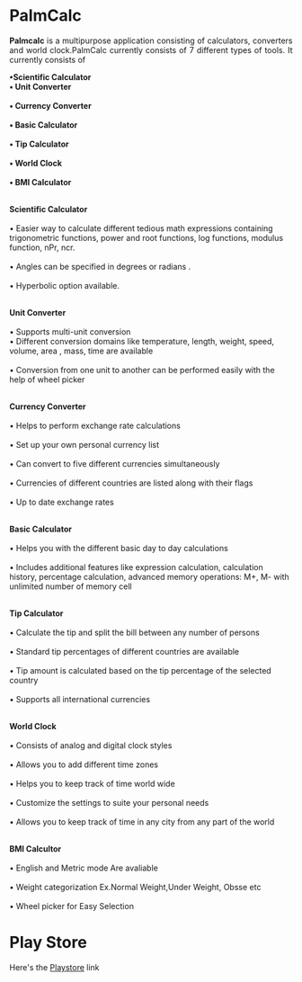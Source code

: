 PalmCalc
========
<div align="justify">
<b>Palmcalc</b> is a multipurpose application consisting of calculators, converters and world clock.PalmCalc currently consists of 7 different types of tools.
It currently consists of
</div>

<div align="center|left">

  <b>   •Scientific Calculator
  <br>  •	Unit Converter</br>
  <br>  •	Currency Converter</br>
  <br>  •	Basic Calculator</br>
  <br>  •	Tip Calculator</br>
  <br>  •	World Clock</br>
  <br>  •	BMI Calculator</br></b>
</div>

<b><br>Scientific Calculator</br></b>
<br>•	Easier way to calculate different tedious math expressions containing trigonometric functions, power and root functions, log functions, modulus function, nPr, ncr.</br>
<br>•	Angles can be specified in degrees or  radians .</br>
<br>•	Hyperbolic option available.</br>

<b><br>Unit Converter</br></b>
<br>•	Supports multi-unit conversion
<br>•	Different conversion domains like temperature, length, weight, speed, volume, area , mass, time are available</br>
<br>•	Conversion from one unit to another can be performed easily with the help of wheel picker</br>

<b><br>Currency Converter</br></b>
<br>•	Helps to perform exchange rate calculations</br>
<br>•	Set up your own personal currency list</br>
<br>•	Can convert to five different currencies simultaneously</br>
<br>•	Currencies of different countries are listed along with their flags</br>
<br>•	Up to date exchange rates</br>

<b><br>Basic Calculator</br></b>
<br>•	Helps you with the different basic day to day calculations</br>
<br>•	Includes additional features like  expression calculation, calculation history, percentage calculation, advanced memory operations: M+, M- with unlimited number of memory cell</br>

<b><br>Tip Calculator</br></b>
<br>•	Calculate the tip and split the bill between any number of persons</br>
<br>•	Standard tip percentages of different countries are available</br>
<br>•	Tip amount is calculated based on the tip percentage of the selected country</br>
<br>•	Supports all international currencies</br>

<b><br>World Clock</br></b>
<br>•	Consists of analog and digital clock styles</br>
<br>•	Allows you to add different time zones</br>
<br>•	Helps you to keep track of time world wide</br>
<br>•	Customize the settings to suite your personal needs</br>
<br>•	Allows you to keep track of time in any city from any part of the world</br>

<b><br>BMI Calcultor</br></b>
<br>• English and Metric mode Are avaliable</br>
<br>• Weight categorization Ex.Normal Weight,Under Weight, Obsse etc</br>
<br>• Wheel picker for Easy Selection</br>

<h1>Play Store</h1>
Here's the <a href="https://play.google.com/store/apps/details?id=com.cybrosys.palmcalc">Playstore</a> link

